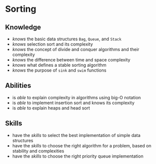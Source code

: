 # Sorting

## Knowledge

- _knows_ the basic data structures `Bag`, `Queue`, and `Stack`
- _knows_ selection sort and its complexity
- _knows_ the concept of divide and conquer algorithms and their complexity
- _knows_ the difference between time and space complexity
- _knows_ what defines a stable sorting algorithm
- _knows_ the purpose of `sink` and `swim` functions

## Abilities

- is _able_ to explain complexity in algorithms using big-O notation
- is _able_ to implement insertion sort and knows its complexity
- is _able_ to explain heaps and head sort

## Skills

- have the _skills_ to select the best implementation of simple data structures
- have the _skills_ to choose the right algorithm for a problem, based on stability and complexities
- have the _skills_ to choose the right priority queue implementation
